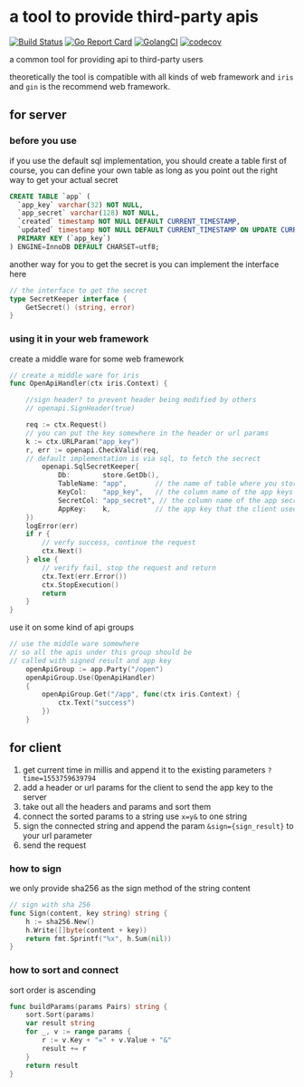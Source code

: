 # a tool to provide third-party apis
[![Build Status](https://travis-ci.org/winjeg/openapi.svg?branch=master)](https://travis-ci.org/winjeg/openapi)
[![Go Report Card](https://goreportcard.com/badge/github.com/winjeg/openapi)](https://goreportcard.com/report/github.com/winjeg/openapi)
[![GolangCI](https://golangci.com/badges/github.com/winjeg/go-commons.svg)](https://golangci.com/r/github.com/winjeg/openapi)
[![codecov](https://codecov.io/gh/winjeg/openapi/branch/master/graph/badge.svg)](https://codecov.io/gh/winjeg/openapi)

a common tool for providing api to third-party users

theoretically the tool is compatible with all kinds of web framework
and `iris` and `gin` is the recommend web framework.

## for server
### before you use
if you use the default sql implementation, you should create a table first
of course, you can define your own table as long as you point out the right
way to get your actual  secret
```sql
CREATE TABLE `app` (
  `app_key` varchar(32) NOT NULL,
  `app_secret` varchar(128) NOT NULL,
  `created` timestamp NOT NULL DEFAULT CURRENT_TIMESTAMP,
  `updated` timestamp NOT NULL DEFAULT CURRENT_TIMESTAMP ON UPDATE CURRENT_TIMESTAMP,
  PRIMARY KEY (`app_key`)
) ENGINE=InnoDB DEFAULT CHARSET=utf8;
```

another way for you to get the secret is you can implement the
interface here

```go
// the interface to get the secret
type SecretKeeper interface {
	GetSecret() (string, error)
}
```


### using it in your web framework
create a middle ware for some web framework
```go 
// create a middle ware for iris
func OpenApiHandler(ctx iris.Context) {

    //sign header? to prevent header being modified by others
    // openapi.SignHeader(true)

	req := ctx.Request()
	// you can put the key somewhere in the header or url params
	k := ctx.URLParam("app_key")
	r, err := openapi.CheckValid(req,
	// default implementation is via sql, to fetch the secrect
	    openapi.SqlSecretKeeper{
            Db:        store.GetDb(),
            TableName: "app",       // the name of table where you store all your app  keys and  secretcs
            KeyCol:    "app_key",   // the column name of the app keys
            SecretCol: "app_secret", // the column name of the app secrets
            AppKey:    k,           // the app key that the client used
	})
	logError(err)
	if r {
	    // verfy success, continue the request
		ctx.Next()
	} else {
	    // verify fail, stop the request and return
		ctx.Text(err.Error())
		ctx.StopExecution()
		return
	}
}


```
use it on some kind of api groups
```go
// use the middle ware somewhere
// so all the apis under this group should be
// called with signed result and app key
	openApiGroup := app.Party("/open")
	openApiGroup.Use(OpenApiHandler)
	{
		openApiGroup.Get("/app", func(ctx iris.Context) {
			ctx.Text("success")
		})
	}
```

## for client
1. get current time in millis and append it to the existing parameters `?time=1553759639794`
2. add a header or url params for the client to send the app key to the server 
3. take out all the headers and params and sort them
4. connect the sorted params to a string use `x=y&` to one string
5. sign the connected string and append the param `&sign={sign_result}` to your url parameter
6. send the request

### how to sign 
we only provide sha256 as the sign method of the string content
```go
// sign with sha 256
func Sign(content, key string) string {
	h := sha256.New()
	h.Write([]byte(content + key))
	return fmt.Sprintf("%x", h.Sum(nil))
}

```

### how to sort and connect
sort order is ascending
```go
func buildParams(params Pairs) string {
	sort.Sort(params)
	var result string
	for _, v := range params {
		r := v.Key + "=" + v.Value + "&"
		result += r
	}
	return result
}
```

